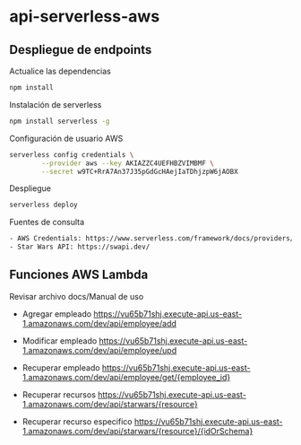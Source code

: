 # api-serverless-aws

## Despliegue de endpoints

Actualice las dependencias 
```sh
npm install
```

Instalación de serverless 
```sh
npm install serverless -g
```

Configuración de usuario AWS 
```sh
serverless config credentials \
        --provider aws --key AKIAZZC4UEFHBZVIMBMF \
        --secret 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
```

Despliegue
```sh
serverless deploy
```

Fuentes de consulta
```sh
- AWS Credentials: https://www.serverless.com/framework/docs/providers/aws/guide/credentials/
- Star Wars API: https://swapi.dev/
```


## Funciones AWS Lambda
Revisar archivo docs/Manual de uso

- Agregar empleado
https://vu65b71shj.execute-api.us-east-1.amazonaws.com/dev/api/employee/add 

- Modificar empleado
https://vu65b71shj.execute-api.us-east-1.amazonaws.com/dev/api/employee/upd

- Recuperar empleado
https://vu65b71shj.execute-api.us-east-1.amazonaws.com/dev/api/employee/get/{employee_id}

- Recuperar recursos
https://vu65b71shj.execute-api.us-east-1.amazonaws.com/dev/api/starwars/{resource} 

- Recuperar recurso especifico
https://vu65b71shj.execute-api.us-east-1.amazonaws.com/dev/api/starwars/{resource}/{idOrSchema}
